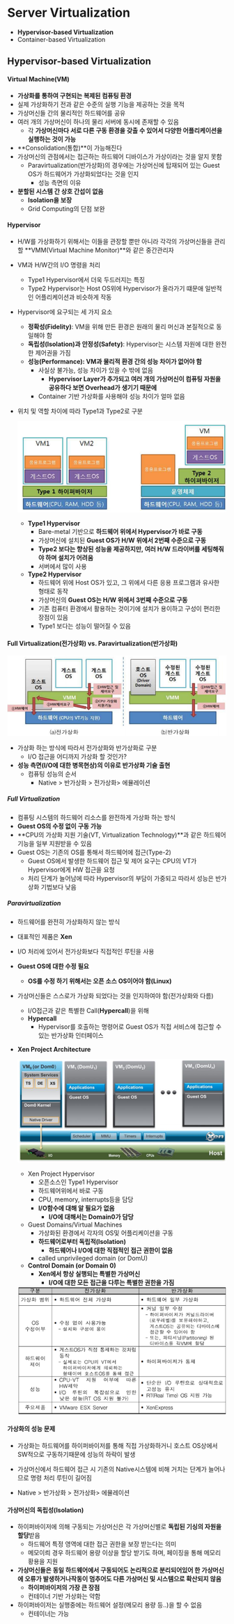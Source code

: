 # Server Virtualization

- **Hypervisor-based Virtualization**
- Container-based Virtualization



## Hypervisor-based Virtualization

#### Virtual Machine(VM)

- **가상화를 통하여 구현되는 복제된 컴퓨팅 환경**
- 실제 가상화하기 전과 같은 수준의 실행 기능을 제공하는 것을 목적
- 가상머신들 간의 물리적인 하드웨어를 공유
- 여러 개의 가상머신이 하나의 물리 서버에 동시에 존재할 수 있음
  - 각 **가상머신마다 서로 다른 구동 환경을 갖출 수 있어서 다양한 어플리케이션을 실행하는 것이 가능**
- **Consolidation(통합)**이 가능해진다
- 가상머신의 관점에서는 접근하는 하드웨어 디바이스가 가상이라는 것을 알지 못함
  - Paravirtualization(반가상화)의 경우에는 가상머신에 탑재되어 있는 Guest OS가 하드웨어가 가상화되었다는 것을 인지
    - 성능 측면의 이유
- **분할된 시스템 간 상호 간섭이 없음**
  - **Isolation을 보장**
  - Grid Computing의 단점 보완



#### Hypervisor

- H/W를 가상화하기 위해서는 이들을 관장할 뿐만 아니라 각각의 가상머신들을 관리할 **VMM(Virtual Machine Monitor)**와 같은 중간관리자

- VM과 H/W간의 I/O 명령을 처리

  - Type1 Hypervisor에서 더욱 두드러지는 특징
  - Type2 Hypervisor는 Host OS위에 Hypervisor가 올라가기 떄문애 일반적인 어플리케이션과 비슷하게 작동

- Hypervisor에 요구되는 세 가지 요소

  - **정확성(Fidelity)**: VM을 위해 만든 환경은 원래의 물리 머신과 본질적으로 동일해야 함
  - **독립성(Isolation)과 안정성(Safety)**: Hypervisor는 시스템 자원에 대한 완전한 제어권을 가짐
  - **성능(Performance): VM과 물리적 환경 간의 성능 차이가 없어야 함**
    - 사실상 불가능, 성능 차이가 있을 수 밖에 없음
      - **Hypervisor Layer가 추가되고 여러 개의 가상머신이 컴퓨팅 자원을 공유하다 보면 Overhead가 생기기 때문에**
    - Container 기반 가상화를 사용해야 성능 차이가 얼마 없음

- 위치 및 역할 차이에 따라 Type1과 Type2로 구분

  ​	<img src="..\..\img\image-20201007222805740.png" alt="image-20201007222805740" style="zoom:80%;" />

  - **Type1 Hypervisor**
    - Bare-metal 기반으로 **하드웨어 위에서 Hypervisor가 바로 구동**
    - 가상머신에 설치된 **Guest OS가 H/W 위에서 2번째 수준으로 구동**
    - **Type2 보다는 향상된 성능을 제공하지만, 여러 H/W 드라이버를 세팅해줘야 하며 설치가 어려움**
    - 서버에서 많이 사용
  - **Type2 Hypervisor**
    - 하드웨어 위에 Host OS가 있고, 그 위에서 다른 응용 프로그램과 유사한 형태로 동작
    - 가상머신의 **Guest OS는 H/W 위에서 3번째 수준으로 구동**
    - 기존 컴퓨터 환경에서 활용하는 것이기에 설치가 용이하고 구성이 편리한 장점이 있음
    - Type1 보다는 성능이 떨어질 수 있음



#### Full Virtualization(전가상화) vs. Paravirtualization(반가상화)

​	<img src="..\..\img\image-20201011220648023.png" alt="image-20201011220648023" style="zoom:80%;" />

- 가상화 하는 방식에 따라서 전가상화와 반가상화로 구분
  - I/O 접근을 어디까지 가상화 할 것인가?
- **성능 측면(I/O에 대한 병목현상)의 이유로 반가상화 기술 출현**
  - 컴퓨팅 성능의 순서
    - Native > 반가상화 > 전가상화> 에뮬레이션



##### Full Virtualization

- 컴퓨팅 시스템의 하드웨어 리소스를 완전하게 가상화 하는 방식
- **Guest OS의 수정 없이 구동 가능**
- **CPU의 가상화 지원 기술(VT, Virtualization Technology)**과 같은 하드웨어 기능을 일부 지원받을 수 있음
- Guest OS는 기존의 OS를 통해서 하드웨어에 접근(Type-2)
  - Guest OS에서 발생한 하드웨어 접근 및 제어 요구는 CPU의 VT가 Hypervisor에게 HW 접근을 요청
  - 처리 단계가 늘어남에 따라 Hypervisor의 부담이 가중되고 따라서 성능은 반가상화 기법보다 낮음



##### Paravirtualization

- 하드웨어를 완전히 가상화하지 않는 방식

- 대표적인 제품은 **Xen**

- I/O 처리에 있어서 전가상화보다 직접적인 루틴을 사용

- **Guest OS에 대한 수정 필요**

  - **OS를 수정 하기 위해서는 오픈 소스 OS이어야 함(Linux)**

- 가상머신들은 스스로가 가상화 되었다는 것을 인지하여야 함(전가상화와 다름)

  - I/O접근과 같은 특별한 Call(**Hypercall**)을 위해
  - **Hypercall**
    - Hypervisor를 호출하는 명령어로 Guest OS가 직접 서비스에 접근할 수 있는 반가상화 인터페이스

- **Xen Project Architecture**

  ​	<img src="..\..\img\image-20201007225734982.png" alt="image-20201007225734982" style="zoom:80%;" />

  - Xen Project Hypervisor
    - 오픈소스인 Type1 Hypervisor
    - 하드웨어위에서 바로 구동
    - CPU, memory, interrupts등을 담당
    - **I/O함수에 대해 알 필요가 없음**
      - **I/O에 대해서는 Domain0가 담당**
  - Guest Domains/Virtual Machines
    - 가상화된 환경에서 각자의 OS및 어플리케이션을 구동
    - **하드웨어로부터 독립적(Isolation)**
      - **하드웨어나 I/O에 대한 직접적인 접근 권한이 없음**
    - called unprivileged domain (or DomU)
  - **Control Domain (or Domain 0)**
    - **Xen에서 항상 실행되는 특별한 가상머신**
      - **I/O에 대한 모든 접근을 다루는 특별한 권한을 가짐**
  
  
  
  <img src="..\..\img\image-20201008000216013.png" alt="image-20201008000216013" style="zoom:80%;" />
  



#### 가상화의 성능 문제

- 가상화는 하드웨어를 하이퍼바이저를 통해 직접 가상화하거니 호스트 OS상에서 SW적으로 구동하기때문에 성능의 하락이 발생
- 가상머신에서 하드웨어 접근 시 기존의 Native시스템에 비해 거치는 단계가 늘어나므로 명령 처리 루틴이 길어짐

- Native > 반가상화 > 전가상화> 에뮬레이션



#### 가상머신의 독립성(Isolation)

- 하이퍼바이저에 의해 구동되는 가상머신은 각 가상머신별로 **독립된 기싱의 자원을 할당**받음
  - 하드웨어 특정 영역에 대한 접근 권한을 보장 받는다는 의미
  - 메모이릐 경우 하드웨어 용량 이상을 할당 받기도 하며, 페이징을 통해 메모리 황용을 지원
- **가상머신들은 동일 하드웨어에서 구동되어도 논리적으로 분리되어있어 한 가상머신에 오류가 발생하거나작동이 멈추어도 다른 가상머신 및 시스템으로 확산되지 않음**
  - **하이퍼바이저의 가장 큰 장점**
  - 컨테이너 기반 가상화는 약함
- 하이퍼바이저는 실행중에는 하드웨어 설정(메모리 용량 등..)을 할 수 없음
  - 컨테이너는 가능

